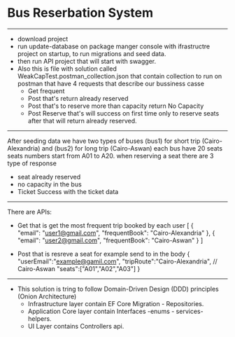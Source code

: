 # Bus Reserbation System
------------

- download project 
- run update-database on package manger console with ifrastructre project on startup, to run migrations and seed data.
- then run API project that will start with swagger.
- Also this is file with solution called WeakCapTest.postman_collection.json that contain collection to run on postman that have 4 requests that describe our bussiness casse
  - Get frequent 
  - Post that's return already reserved 
  - Post that's to reserve more than capacity return No Capacity
  - Post Reserve that's will success on first time only to reserve seats after that will return already reserved.
--------------------------------------------------------------------------------------------------------------------
After seeding data we have two types of buses (bus1) for short trip (Cairo-Alexandria) and (bus2) for long trip (Cairo-Aswan) each bus have 20 seats 
seats numbers start from A01 to A20.
when reserving a seat there are 3 type of response 
- seat already reserved 
- no capacity in the bus
- Ticket Success with the ticket data
--------------------------------------------------------------------------------------------------------------------
There are APIs:
- Get that is get the most frequent trip booked by each user
  [
        {   
            "email": "user1@gmail.com",
            "frequentBook": "Cairo-Alexandria"
        },
        {
            "email": "user2@gmail.com",
            "frequentBook": "Cairo-Aswan"
        }
    ]
    
 - Post that is resreve a seat for example send to in the body 
       {
          "userEmail":"example@gamil.com",
          "tripRoute":"Cairo-Alexandria", // Cairo-Aswan
          "seats":["A01","A02","A03"]
      }

--------------------------------------------------------------------------------------------------------------------
- This solution is tring to follow Domain-Driven Design (DDD) principles (Onion Architecture) 
  - Infrastructure layer contain EF Core Migration - Repositories.
  - Application Core layer contain Interfaces -enums - services- helpers.
  - UI Layer contains Controllers api. 



